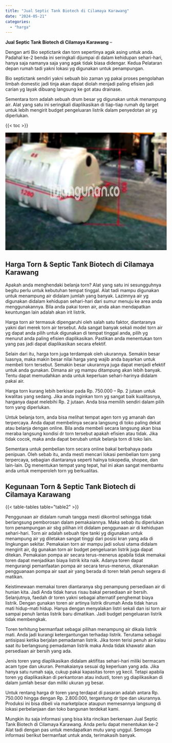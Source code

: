```yaml
---
title: "Jual Septic Tank Biotech di Cilamaya Karawang"
date: "2024-05-21"
categories: 
  - "harga"
---
```


**Jual Septic Tank Biotech di Cilamaya Karawang** –

Dengan arti Bio septictank dan torn sepertinya agak asing untuk anda. Padahal ke-2 benda ini seringkali dijumpai di dalam kehidupan sehari-hari, hanya saja namanya saja yang agak tidak biasa didengar. Kedua Pelataran depan rumah tadi yakni lokasi yg digunakan untuk penampungan.

Bio septictank sendiri yakni sebuah bio zaman yg pakai proses pengolahan limbah domestic jadi tinja akan dapat diolah menjadi paling efisien jadi carian yg layak dibuang langsung ke got atau drainase.

Sementara torn adalah sebuah drum besar yg digunakan untuk menampung air. Alat yang satu ini seringkali diaplikasikan di tiap-tiap rumah dg target untuk lebih mengirit budget pengeluaran listrik dalam penyedotan air yg diperlukan.

{{< toc >}}

![Jual Septic Tank Biotech di Cilamaya Karawang](/images/jual-bio-septictank-04.png)

## Harga Torn & Septic Tank Biotech di Cilamaya Karawang

Apakah anda menghendaki belanja torn? Alat yang satu ini sesungguhnya begitu perlu untuk kebutuhan tempat tinggal. Alat tadi mampu digunakan untuk menampung air didalam jumlah yang banyak. Lazimnya air yg digunakan didalam kehidupan sehari-hari dari sumur menuju ke area anda menggunakannya. Bila anda pakai toren air, anda akan mendapatkan keuntungan lain adalah akan irit listrik.

Harga torn air termasuk dipengaruhi oleh salah satu faktor, diantaranya yakni dari merek torn air tersebut. Ada sangat banyak sekali model torn air yg dapat anda pilih untuk digunakan di tempat tinggal anda, pilih yg menurut anda paling efisien diaplikasikan. Pastikan anda menentukan torn yang pas jadi dapat diaplikasikan secara efektif.

Selain dari itu, harga torn juga terdampak oleh ukurannya. Semakin besar luasnya, maka makin besar nilai harga yang wajib anda bayarkan untuk membeli torn tersebut. Semakin besar ukurannya juga dapat menjadi efektif untuk anda gunakan. Dimana air yg mampu ditampung akan lebih banyak. Tentu dapat memudahkan anda untuk keperluan sehari-harinya didalam pakai air.

Harga torn kurang lebih berkisar pada Rp. 750.000 – Rp. 2 jutaan untuk kwalitas yang sedang. Jika anda inginkan torn yg sangat baik kualitasnya, harganya dapat melebihi Rp. 2 jutaan. Anda bisa memilih sendiri dalam pilih torn yang diperlukan.

Untuk belanja torn, anda bisa melihat tempat agen torn yg amanah dan terpercaya. Anda dapat membelinya secara langsung di toko paling dekat atau belanja dengan online. Bila anda membeli secara langsung akan bisa meraba langsung kondisi dr torn tersebut apakah efisien atau tidak. Jika tidak cocok, maka anda dapat berubah untuk belanja torn di toko lain.

Sementara untuk pembelian torn secara online bakal berbahaya pada penipuan. Oleh sebab itu, anda mesti mencari lokasi pembelian torn yang terpercaya, sebagian diantaranya seperti halnya tokopedia, shopee, dan lain-lain. Dg menentukan tempat yang tepat, hal ini akan sangat membantu anda untuk memperoleh torn yg berkualitas.

## Kegunaan Torn & Septic Tank Biotech di Cilamaya Karawang

{{< table-tables table="table2" >}}

Penggunaan air didalam rumah tangga mesti dikontrol sehingga tidak berlangsung pemborosan dalam pemakaiannya. Maka sebab itu diperlukan torn penampungan air sbg pilihan irit didalam penggunaan air di kehidupan sehari-hari. Torn air adalah sebuah tipe tanki yg digunakan untuk menampung air yg diletakan sangat tinggi dari posisi kran yang ada di lingkungan sekitar. Pemakaian torn air mampu jadi solusi utama didalam mengirit air, dg gunakan torn air budget pengeluaran listrik juga dapat ditekan. Pemakaian pompa air secara terus-menerus apabila tidak memakai toren dapat menjadikan biaya listrik kita naik. Adanya toren dapat mengurangi pemanfaatan pompa air secara terus-menerus, dikarenakan pengguanaan pompa air saat air yang berada di toren telah penuh segera di matikan.

Keistimewaan memakai toren diantaranya sbg penampung persediaan air di hunian kita. Jadi Anda tidak harus risau bakal persediaan air bersih. Selanjutnya, faedah dr toren yakni sebagai alternatif penghemat biaya listrik. Dengan gunakan toren air artinya listrik dirumah Anda tidak harus mati hidup-mati hidup. Hanya dengan menyalakan listri sekali dan isi torn air sampai penuh lantas listrik baru dimatikan. Jadi budget pengeluaran listrik tidak membengkak.

Toren terhitung bermanfaat sebagai pilihan menampung air dikala listrik mati. Anda jadi kurangi ketergantungan terhadap listrik. Terutama sebagai antisipasi ketika berjalan pemadaman listrik. Jika toren terisi penuh air kalau saat itu berlangsung pemadaman listrik maka Anda tidak khawatir akan persediaan air bersih yang ada.

Jenis toren yang diaplikasikan didalam aktifitas sehari-hari miliki bermacam acam type dan ukuran. Pemakaianya sesuai dg keperluan yang ada. Jika hanya satu rumah saja, cukup pakai kapasitas toren yg kecil. Tetapi apabila toren yg diaplikasikan di perkantoran atau industi, toren yg diaplikasikan di dalam jumlah besar dan miliki ukuran yg besar.

Untuk rentang harga dr toren yang terdapat di pasaran adalah antara Rp. 750.000 hingga dengan Rp. 2.800.000, tergantung dr tipe dan ukurannya. Produksi ini bisa dibeli via marketplace ataupun memesannya langsung di lokasi perbelanjaan dan toko bangunan terdekat kami.

Mungkin itu saja informasi yang bisa kita rincikan berkenaan Jual Septic Tank Biotech di Cilamaya Karawang. Anda perlu dapat menentukan ke-2 Alat tadi dengan pas untuk mendapatkan mutu yang unggul. Semoga informasi berikut bermanfaat untuk anda, terimakasih banyak.
